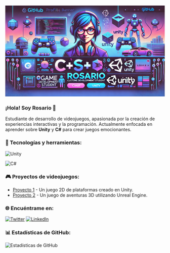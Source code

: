 
![Rosario's Banner](BANNER.png)

### ¡Hola! Soy Rosario 👋
Estudiante de desarrollo de videojuegos, apasionada por la creación de experiencias interactivas y la programación. Actualmente enfocada en aprender sobre **Unity** y **C#** para crear juegos emocionantes.

### 🚀 Tecnologías y herramientas:
 ![Unity](https://img.shields.io/badge/Unity-100000?style=for-the-badge&logo=unity&logoColor=white)
 
 ![C#](https://img.shields.io/badge/C%23-239120?style=for-the-badge&logo=c-sharp&logoColor=white)

### 🎮 Proyectos de videojuegos:
- [Proyecto 1](https://github.com/tuusuario/proyecto1) - Un juego 2D de plataformas creado en Unity.
- [Proyecto 2](https://github.com/tuusuario/proyecto2) - Un juego de aventuras 3D utilizando Unreal Engine.

### 🌐 Encuéntrame en:
[![Twitter](https://img.shields.io/badge/Twitter-1DA1F2?style=for-the-badge&logo=twitter&logoColor=white)](https://twitter.com/tuusuario)
[![LinkedIn](https://img.shields.io/badge/LinkedIn-%230077B5?style=for-the-badge&logo=linkedin&logoColor=white)](https://www.linkedin.com/in/tuusuario/)

### 📊 Estadísticas de GitHub:
![Estadísticas de GitHub](https://github-readme-stats.vercel.app/api?username=tuusuario&show_icons=true&theme=radical)

